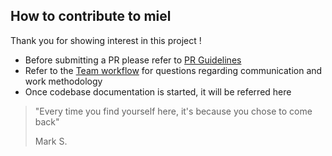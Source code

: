 ## How to contribute to miel

Thank you for showing interest in this project !

- Before submitting a PR please refer to [PR Guidelines](/doc/workflow/development.md#code-review-and-pull-requests)
- Refer to the [Team workflow](/doc/workflow/team.md) for questions regarding communication and work methodology
- Once codebase documentation is started, it will be referred here


> "Every time you find yourself here, it's because you chose to come back"
> 
> Mark S.
